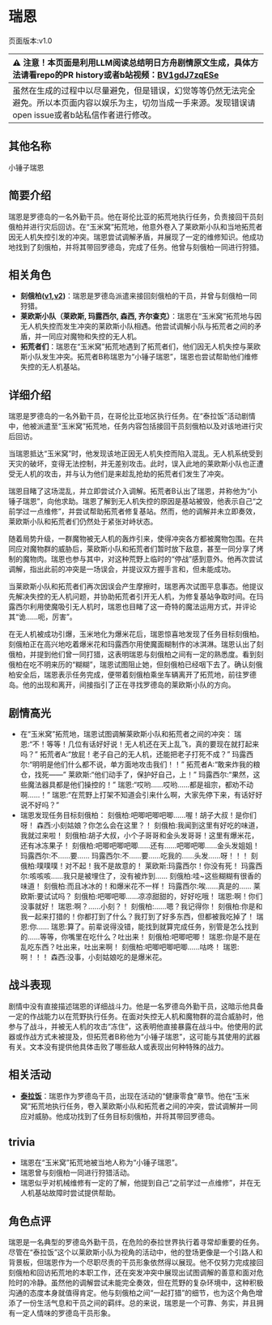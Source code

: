# 瑞恩
页面版本:v1.0
 

| :warning: 注意！本页面是利用LLM阅读总结明日方舟剧情原文生成，具体方法请看repo的PR history或者b站视频：[BV1gdJ7zqESe](https://www.bilibili.com/video/BV1gdJ7zqESe/)         |
|:----------------------------|
| 虽然在生成的过程中以尽量避免，但是错误，幻觉等等仍然无法完全避免。所以本页面内容以娱乐为主，切勿当成一手来源。发现错误请open issue或者b站私信作者进行修改。|



## 其他名称
小锤子瑞恩
## 简要介绍
瑞恩是罗德岛的一名外勤干员。他在哥伦比亚的拓荒地执行任务，负责接回干员刻俄柏并进行灾后回访。在“玉米窝”拓荒地，他意外卷入了莱欧斯小队和当地拓荒者因无人机失控引发的冲突。瑞恩尝试调解矛盾，并展现了一定的维修知识。他成功地找到了刻俄柏，并将其带回罗德岛，完成了任务。他曾与刻俄柏一同进行狩猎。
## 相关角色
-   **刻俄柏([v1](char_2013_cerber.md),[v2](../char_v3/char_2013_cerber.md))**：瑞恩是罗德岛派遣来接回刻俄柏的干员，并曾与刻俄柏一同狩猎。
-   **莱欧斯小队（莱欧斯, 玛露西尔, 森西, 齐尔查克）**：瑞恩在“玉米窝”拓荒地与因无人机失控而发生冲突的莱欧斯小队相遇。他尝试调解小队与拓荒者之间的矛盾，并一同应对魔物和失控的无人机。
-   **拓荒者们**：瑞恩在“玉米窝”拓荒地遇到了拓荒者们，他们因无人机失控与莱欧斯小队发生冲突。拓荒者B称瑞恩为“小锤子瑞恩”，瑞恩也尝试帮助他们维修失控的无人机基站。
## 详细介绍
瑞恩是罗德岛的一名外勤干员，在哥伦比亚地区执行任务。在“泰拉饭”活动剧情中，他被派遣至“玉米窝”拓荒地，任务内容包括接回干员刻俄柏以及对该地进行灾后回访。

当瑞恩抵达“玉米窝”时，他发现该地正因无人机失控而陷入混乱。无人机系统受到天灾的破坏，变得无法控制，并无差别攻击。此时，误入此地的莱欧斯小队也正遭受无人机的攻击，并与认为他们是来趁乱抢劫的拓荒者们发生了冲突。

瑞恩目睹了这场混乱，并立即尝试介入调解。拓荒者B认出了瑞恩，并称他为“小锤子瑞恩”，向他求助。瑞恩了解到无人机失控的原因是基站被毁，他表示自己“之前学过一点维修”，并尝试帮助拓荒者修复基站。然而，他的调解并未立即奏效，莱欧斯小队和拓荒者们仍然处于紧张对峙状态。

随着局势升级，一群魔物被无人机的轰炸引来，使得冲突各方都被魔物包围。在共同应对魔物群的威胁后，莱欧斯小队和拓荒者们暂时放下敌意，甚至一同分享了烤制的魔物肉。瑞恩也参与其中，对这种荒野上临时的“停战”感到意外。他再次尝试调解，指出此前的冲突是一场误会，并提议双方握手言和，但未能成功。

当莱欧斯小队和拓荒者们再次因误会产生摩擦时，瑞恩再次试图平息事态。他提议先解决失控的无人机问题，并协助拓荒者引开无人机，为修复基站争取时间。在玛露西尔利用使魔吸引无人机时，瑞恩也目睹了这一奇特的魔法运用方式，并评论其“诡......呃，厉害”。

在无人机被成功引爆，玉米地化为爆米花后，瑞恩惊喜地发现了任务目标刻俄柏。刻俄柏正在高兴地吃着爆米花和玛露西尔用使魔面糊制作的冰淇淋。瑞恩认出了刻俄柏，并提到他们曾一同打猎，这表明瑞恩与刻俄柏之间有一定的熟悉度。看到刻俄柏在吃不明来历的“糊糊”，瑞恩试图阻止她，但刻俄柏已经咽下去了。确认刻俄柏安全后，瑞恩表示任务完成，便带着刻俄柏乘坐车辆离开了拓荒地，前往罗德岛。他的出现和离开，间接指引了正在寻找罗德岛的莱欧斯小队的方向。
## 剧情高光
- 在“玉米窝”拓荒地，瑞恩试图调解莱欧斯小队和拓荒者之间的冲突：
瑞恩:“不！等等！几位有话好好说！无人机还在天上乱飞，真的要现在就打起来吗？”
拓荒者A:“放屁！老子自己的无人机，还能把老子打死不成？”
玛露西尔:“明明是他们什么都不说，单方面地攻击我们！！”
拓荒者A:“敢来炸我的粮仓，找死——”
莱欧斯:“他们动手了，保护好自己，上！”
玛露西尔:“果然，这些魔法器具都是他们操控的！”
瑞恩:“哎哟......哎哟......都是祖宗，都劝不动啊......！”
瑞恩:“在荒野上打架不知道会引来什么啊，大家先停下来，有话好好说不好吗？”
- 瑞恩发现任务目标刻俄柏：
刻俄柏:吧唧吧唧吧唧......喔！胡子大叔！是你们呀！
森西:小刻姑娘？你怎么会在这里？！
刻俄柏:我闻到这里有好吃的味道，我就过来啦！
刻俄柏:胡子大叔，小个子哥哥和金头发哥哥！这里有爆米花，还有冰冻果子！
刻俄柏:吧唧吧唧吧唧......还有......吧唧吧唧......金头发姐姐！
玛露西尔:不......要......
玛露西尔:不......要......吃我的......头发......呀！！！
刻俄柏:噗噗噗！对不起！我不是故意的！
莱欧斯:玛露西尔！你没有死！
玛露西尔:咳咳咳......我只是被埋住了，没有被炸到......
刻俄柏:哇~这些糊糊有很香的味道！
刻俄柏:而且冰冰的！和爆米花不一样！
玛露西尔:唉......真是的......
莱欧斯:要试试吗？
刻俄柏:吧唧吧唧......凉凉甜甜的，好好吃哦！
瑞恩:啊！你们没事就好！
瑞恩:啊？......小刻？！
刻俄柏:......嗯？我记得你！
刻俄柏:你是和我一起来打猎的！你都打到了什么？我打到了好多东西，但都被我吃掉了！
瑞恩:你......
瑞恩:算了。前辈说得没错，能找到就算完成任务，别管是怎么找到的......等等，你嘴里在吃什么？吐出来！
刻俄柏:吧唧吧唧！
瑞恩:你是不是在乱吃东西？吐出来，吐出来啊！
刻俄柏:吧唧吧唧吧唧......咕咚！
瑞恩:啊！！！
森西:没事，小刻姑娘吃的是爆米花。
## 战斗表现
剧情中没有直接描述瑞恩的详细战斗力。他是一名罗德岛外勤干员，这暗示他具备一定的作战能力以在荒野执行任务。在面对失控无人机和魔物群的混合威胁时，他参与了战斗，并被无人机的攻击“冻住”，这表明他直接暴露在战斗中。他使用的武器或作战方式未被提及，但拓荒者B称他为“小锤子瑞恩”，这可能与其使用的武器有关。文本没有提供他具体击败了哪些敌人或表现出何种特殊的战力。
## 相关活动
-   **[泰拉饭](../stories/act36side.md)**：瑞恩作为罗德岛干员，出现在活动的“健康零食”章节。他在“玉米窝”拓荒地执行任务，卷入莱欧斯小队和拓荒者之间的冲突，尝试调解并一同应对威胁。他成功找到了任务目标刻俄柏，并将其带回罗德岛。
## trivia
- 瑞恩在“玉米窝”拓荒地被当地人称为“小锤子瑞恩”。
- 瑞恩曾与刻俄柏一同进行狩猎活动。
- 瑞恩似乎对机械维修有一定的了解，他提到自己“之前学过一点维修”，并在无人机基站故障时尝试提供帮助。
## 角色点评
瑞恩是一名典型的罗德岛外勤干员，在危险的泰拉世界执行着寻常却重要的任务。尽管在“泰拉饭”这个以莱欧斯小队为视角的活动中，他的登场更像是一个引路人和背景板，但瑞恩作为一个尽职尽责的干员形象依然得以展现。他不仅努力完成接回刻俄柏和回访拓荒地的本职工作，还在突发冲突中展现出试图调解的善意和面对危险时的冷静。虽然他的调解尝试未能完全奏效，但在荒野的复杂环境中，这种积极沟通的态度本身就值得肯定。他与刻俄柏之间“一起打猎”的细节，也为这个角色增添了一份生活气息和干员之间的羁绊。总的来说，瑞恩是一个可靠、务实，并且拥有一定人情味的罗德岛干员形象。